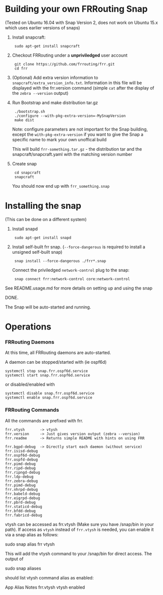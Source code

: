 Building your own FRRouting Snap
========================================
(Tested on Ubuntu 16.04 with Snap Version 2, does not work on Ubuntu 15.x
which uses earlier versions of snaps)

1. Install snapcraft:

        sudo apt-get install snapcraft
	
2. Checkout FRRouting under a **unpriviledged** user account

        git clone https://github.com/frrouting/frr.git
        cd frr

3. (Optional) Add extra version information to 
   `snapcraft/extra_version_info.txt`. Information in this file will
   be displayed with the frr.version command (simple `cat` after
   the display of the `zebra --version` output)

4. Run Bootstrap and make distribution tar.gz

        ./bootstrap.sh
        ./configure --with-pkg-extra-version=-MySnapVersion
        make dist
			
    Note: configure parameters are not important for the Snap building,
    except the `with-pkg-extra-version` if you want to give the Snap
    a specific name to mark your own unoffical build

    This will build `frr-something.tar.gz` - the distribution tar and 
    the snapcraft/snapcraft.yaml with the matching version number

5. Create snap

        cd snapcraft
        snapcraft

    You should now end up with `frr_something.snap`

Installing the snap 
===================
(This can be done on a different system)

1. Install snapd

        sudo apt-get install snapd

2. Install self-built frr snap. (`--force-dangerous` is required to
   install a unsigned self-built snap)

        snap install --force-dangerous ./frr*.snap

    Connect the priviledged `network-control` plug to the snap:

        snap connect frr:network-control core:network-control

See README.usage.md for more details on setting up and using the snap
        
DONE.

The Snap will be auto-started and running. 

Operations
==========

### FRRouting Daemons
At this time, all FRRouting daemons are auto-started.

A daemon can be stopped/started with (ie ospf6d)

    systemctl stop snap.frr.ospf6d.service
    systemctl start snap.frr.ospf6d.service

or disabled/enabled with

    systemctl disable snap.frr.ospf6d.service
    systemctl enable snap.frr.ospf6d.service

### FRRouting Commands
All the commands are prefixed with frr.

    frr.vtysh       -> vtysh
    frr.version     -> Just gives version output (zebra --version)
    frr.readme      -> Returns simple README with hints on using FRR

    frr.bgpd-debug  -> Directly start each daemon (without service)
    frr.isisd-debug
    frr.ospf6d-debug
    frr.ospfd-debug
    frr.pimd-debug
    frr.ripd-debug
    frr.ripngd-debug
    frr.ldp-debug
    frr.zebra-debug
    frr.pimd-debug
    frr.nhrpd-debug
    frr.babeld-debug
    frr.eigrpd-debug
    frr.pbrd-debug
    frr.staticd-debug
    frr.bfdd-debug
    frr.fabricd-debug

vtysh can be accessed as frr.vtysh (Make sure you have /snap/bin in your
path). If access as `vtysh` instead of `frr.vtysh` is needed, you can enable it
via a snap alias as follows:

   sudo snap alias frr vtysh

This will add the vtysh command to your /snap/bin for direct access. The output of

   sudo snap aliases

should list vtysh command alias as enabled:

App          Alias    Notes
frr.vtysh    vtysh    enabled
